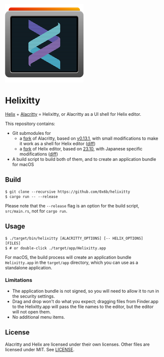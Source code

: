 ![logo](resources/icon_256x256.png)

# Helixitty

[Helix](https://helix-editor.com/) + [Alacritty](https://alacritty.org/) = Helixitty, or Alacritty as a UI shell for Helix editor.

This repository contains:

- Git submodules for
  - a [fork](https://github.com/0x6b/alacritty) of Alacritty, based on [v0.13.1](https://github.com/alacritty/alacritty/releases/tag/v0.13.1), with small modifications to make it work as a shell for Helix editor ([diff](https://github.com/alacritty/alacritty/compare/alacritty:alacritty:v0.13.1...0x6b:alacritty:helixitty))
  - a [fork](https://github.com/0x6b/helix) of Helix editor, based on [23.10](https://github.com/helix-editor/helix/releases/tag/23.10), with Japanese specific modifications ([diff](https://github.com/helix-editor/helix/compare/23.10...0x6b:helix:japanese-word-boundary))
- A build script to build both of them, and to create an application bundle for macOS

## Build

```
$ git clone --recursive https://github.com/0x6b/helixitty
$ cargo run -- --release
```

Please note that the `--release` flag is an option for the build script, `src/main.rs`, not for `cargo run`.

## Usage

```console
$ ./target/bin/helixitty [ALACRITTY_OPTIONS] [-- HELIX_OPTIONS] [FILES]
$ # or double-click ./target/app/Helixitty.app
```

For macOS, the build process will create an application bundle `Helixitty.app` in the `target/app` directory, which you can use as a standalone application.

### Limitations

- The application bundle is not signed, so you will need to allow it to run in the security settings.
- Drag and drop won't do what you expect; dragging files from Finder.app to the Helixitty.app will pass the file names to the editor, but the editor will not open them.
- No additional menu items.

## License

Alacritty and Helix are licensed under their own licenses. Other files are licensed under MIT. See [LICENSE](LICENSE).
